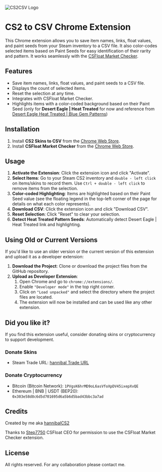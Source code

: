 ![CS2CSV Logo](https://github.com/tzelalouzeir/cs2_to_csv/blob/main/src/logo2.png)

# CS2 to CSV Chrome Extension

This Chrome extension allows you to save item names, links, float values, and paint seeds from your Steam inventory to a CSV file. It also color-codes selected items based on Paint Seeds for easy identification of their rarity and pattern. It works seamlessly with the [CSFloat Market Checker](https://chrome.google.com/webstore/detail/csfloat-market-checker).

## Features

- Save item names, links, float values, and paint seeds to a CSV file.
- Displays the count of selected items.
- Reset the selection at any time.
- Integrates with CSFloat Market Checker.
- Highlights items with a color-coded background based on their Paint Seed (only for **Desert Eagle | Heat Treated** for now and reference from [Desert Eagle Heat Treated | Blue Gem Patterns](https://steamcommunity.com/sharedfiles/filedetails/?id=3343006125))

## Installation

1. Install **CS2 Skins to CSV** from the [Chrome Web Store](https://chromewebstore.google.com/detail/cs2-to-csv/cldamldgpigiodbpdeodibkobcdlhljg).
2. Install **CSFloat Market Checker** from the [Chrome Web Store](https://chromewebstore.google.com/detail/csfloat-market-checker/jjicbefpemnphinccgikpdaagjebbnhg).

## Usage

1. **Activate the Extension**: Click the extension icon and click "Activate".
2. **Select Items**: Go to your Steam CS2 inventory and `double - left click` on items/skins to record them. Use `Ctrl + double - left click` to remove items from the selection.
3. **Color-coded Highlighting**: Items are highlighted based on their Paint Seed value (see the floating legend in the top-left corner of the page for details on what each color represents).
4. **Download CSV**: Click the extension icon and click "Download CSV".
5. **Reset Selection**: Click "Reset" to clear your selection.
6. **Detect Heat Treated Pattern Seeds**: Automatically detect Desert Eagle | Heat Treated link and highlighting.

## Using Old or Current Versions
If you'd like to use an older version or the current version of this extension and upload it as a developer extension:

1. **Download the Project**: Clone or download the project files from the GitHub repository.
2. **Upload as Developer Extension**:
   1. Open Chrome and go to `chrome://extensions/`.
   2. Enable `"Developer mode"` in the top right corner.
   3. Click on `"Load unpacked"` and select the directory where the project files are located.
   4. The extension will now be installed and can be used like any other extension.

## Did you like it?

If you find this extension useful, consider donating skins or cryptocurrency to support development.

### Donate Skins
- Steam Trade URL: [hannibal Trade URL](https://steamcommunity.com/tradeoffer/new/?%20partner=155366280&amp;token=NsW3QqBd)

### Donate Cryptocurrency
- Bitcoin (Bitcoin Network): `1PVgsK6hrMD9oL6asVfoXpDV45ixepXvQE` 
- Ethereum | BNB | USDT (BEP20): `0x303e58d8c6d5d701695d6a5b6d5bad43bbc3a7ad`

## Credits

Created by me aka [hannibalCS2](https://www.twitch.tv/hannibalcs2)

Thanks to [Step7750](https://github.com/Step7750) CSFloat CEO for permission to use the CSFloat Market Checker extension.

## License

All rights reserved. For any collaboration please contact me.
